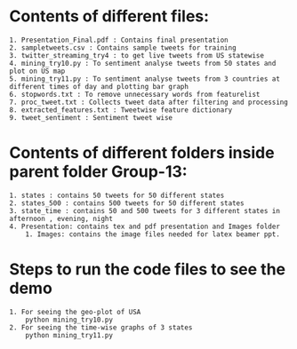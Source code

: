 # Contents of different files:
    1. Presentation_Final.pdf : Contains final presentation
    2. sampletweets.csv : Contains sample tweets for training
    3. twitter_streaming_try4 : to get live tweets from US statewise
    4. mining_try10.py : To sentiment analyse tweets from 50 states and plot on US map
    5. mining_try11.py : To sentiment analyse tweets from 3 countries at different times of day and plotting bar graph
    6. stopwords.txt : To remove unnecessary words from featurelist
    7. proc_tweet.txt : Collects tweet data after filtering and processing 
    8. extracted_features.txt : Tweetwise feature dictionary
    9. tweet_sentiment : Sentiment tweet wise

# Contents of different folders inside parent folder Group-13:
    1. states : contains 50 tweets for 50 different states 
    2. states_500 : contains 500 tweets for 50 different states 
    3. state_time : contains 50 and 500 tweets for 3 different states in afternoon , evening, night 
    4. Presentation: contains tex and pdf presentation and Images folder
        1. Images: contains the image files needed for latex beamer ppt.  

# Steps to run the code files to see the demo
    1. For seeing the geo-plot of USA
        python mining_try10.py
    2. For seeing the time-wise graphs of 3 states
        python mining_try11.py
    
